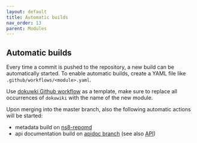 ```yaml
---
layout: default
title: Automatic builds
nav_order: 13
parent: Modules
---
```


## Automatic builds

Every time a commit is pushed to the repository, a new build can
be automatically started.
To enable automatic builds, create a YAML file like `.github/workflows/<module>.yaml`.

Use [dokuwki Github workflow](https://github.com/NethServer/ns8-scratchpad/tree/master/.github/workflows/dokuwiki.yaml) as a template, make sure to replace all occurrences of `dokuwiki`
with the name of the new module.

Upon merging into the master branch, also the following automatic actions will be started:
- metadata build on [ns8-repomd](https://github.com/NethServer/ns8-repomd/)
- api documentation build on [apidoc branch](https://github.com/NethServer/ns8-scratchpad/tree/apidoc) (see also [API](/api)) 
